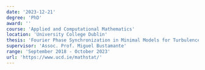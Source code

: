```yaml
---
date: '2023-12-21'
degree: 'PhD'
award: ''
course: 'Applied and Computational Mathematics'
location: 'University College Dublin'
thesis: 'Fourier Phase Synchronization in Minimal Models for Turbulence'
supervisor: 'Assoc. Prof. Miguel Bustamante'
range: 'September 2018 - October 2023'
url: 'https://www.ucd.ie/mathstat/'
---
```


<!-- - Teaching and tutoring UCD students in pure and applied mathematics, statistics and programming. -->
